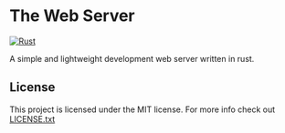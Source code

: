 # The Web Server

[![Rust](https://github.com/JuliusDeBoer/tws/actions/workflows/rust.yml/badge.svg)](https://github.com/JuliusDeBoer/tws/actions/workflows/rust.yml)

A simple and lightweight development web server written in rust.

## License

This project is licensed under the MIT license. For more info check out
[LICENSE.txt](LICENSE.txt)
